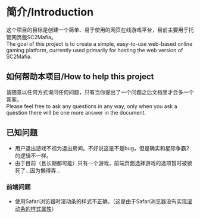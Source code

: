 # 简介/Introduction
这个项目的目标是创建一个简单、易于使用的网页在线游戏平台，目前主要用于托管网页版SC2Mafia。  
The goal of this project is to create a simple, easy-to-use web-based online gaming platform, currently used primarily for hosting the web version of SC2Mafia.  

## 如何帮助本项目/How to help this project
请随意以任何方式询问任何问题，只有当你提出了一个问题之后文档里才会多一个答案。  
Please feel free to ask any questions in any way, only when you ask a question there will be one more answer in the document.

## 已知问题
* 用户退出游戏不视为退出房间。不好说这是不是bug，但是确实和星际争霸2的逻辑不一样。 
* 由于目前（且长期都可能）只有一个游戏，前端页面选择游戏的选项暂时被锁死了...因为懒得弄... 

### 前端问题
* 使用Safari浏览器时滚动条的样式不正确。（这是由于Safari浏览器没有实现[滚动条的样式属性](https://developer.mozilla.org/zh-CN/docs/Web/CSS/CSS_scrollbars_styling)）  